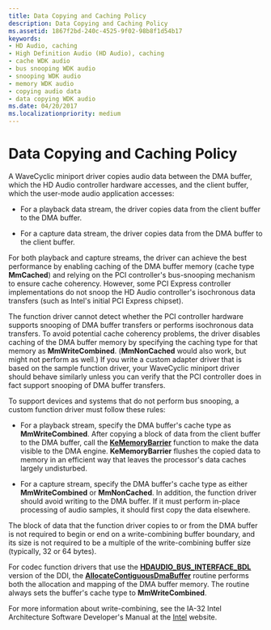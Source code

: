 ```yaml
---
title: Data Copying and Caching Policy
description: Data Copying and Caching Policy
ms.assetid: 1867f2bd-240c-4525-9f02-98b8f1d54b17
keywords:
- HD Audio, caching
- High Definition Audio (HD Audio), caching
- cache WDK audio
- bus snooping WDK audio
- snooping WDK audio
- memory WDK audio
- copying audio data
- data copying WDK audio
ms.date: 04/20/2017
ms.localizationpriority: medium
---
```


# Data Copying and Caching Policy


A WaveCyclic miniport driver copies audio data between the DMA buffer, which the HD Audio controller hardware accesses, and the client buffer, which the user-mode audio application accesses:

-   For a playback data stream, the driver copies data from the client buffer to the DMA buffer.

-   For a capture data stream, the driver copies data from the DMA buffer to the client buffer.

For both playback and capture streams, the driver can achieve the best performance by enabling caching of the DMA buffer memory (cache type **MmCached**) and relying on the PCI controller's bus-snooping mechanism to ensure cache coherency. However, some PCI Express controller implementations do not snoop the HD Audio controller's isochronous data transfers (such as Intel's initial PCI Express chipset).

The function driver cannot detect whether the PCI controller hardware supports snooping of DMA buffer transfers or performs isochronous data transfers. To avoid potential cache coherency problems, the driver disables caching of the DMA buffer memory by specifying the caching type for that memory as **MmWriteCombined**. (**MmNonCached** would also work, but might not perform as well.) If you write a custom adapter driver that is based on the sample function driver, your WaveCyclic miniport driver should behave similarly unless you can verify that the PCI controller does in fact support snooping of DMA buffer transfers.

To support devices and systems that do not perform bus snooping, a custom function driver must follow these rules:

-   For a playback stream, specify the DMA buffer's cache type as **MmWriteCombined**. After copying a block of data from the client buffer to the DMA buffer, call the [**KeMemoryBarrier**](https://docs.microsoft.com/windows-hardware/drivers/ddi/wdm/nf-wdm-kememorybarrier) function to make the data visible to the DMA engine. **KeMemoryBarrier** flushes the copied data to memory in an efficient way that leaves the processor's data caches largely undisturbed.

-   For a capture stream, specify the DMA buffer's cache type as either **MmWriteCombined** or **MmNonCached**. In addition, the function driver should avoid writing to the DMA buffer. If it must perform in-place processing of audio samples, it should first copy the data elsewhere.

The block of data that the function driver copies to or from the DMA buffer is not required to begin or end on a write-combining buffer boundary, and its size is not required to be a multiple of the write-combining buffer size (typically, 32 or 64 bytes).

For codec function drivers that use the [**HDAUDIO\_BUS\_INTERFACE\_BDL**](https://docs.microsoft.com/windows-hardware/drivers/ddi/hdaudio/ns-hdaudio-_hdaudio_bus_interface_bdl) version of the DDI, the [**AllocateContiguousDmaBuffer**](https://docs.microsoft.com/windows-hardware/drivers/ddi/hdaudio/nc-hdaudio-pallocate_contiguous_dma_buffer) routine performs both the allocation and mapping of the DMA buffer memory. The routine always sets the buffer's cache type to **MmWriteCombined**.

For more information about write-combining, see the IA-32 Intel Architecture Software Developer's Manual at the [Intel](https://go.microsoft.com/fwlink/p/?linkid=38518) website.

 

 




